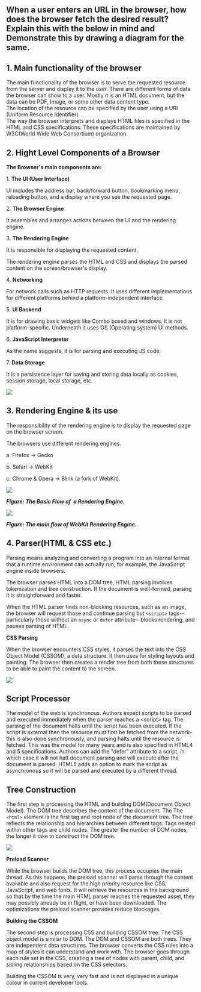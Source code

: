 ## When a user enters an URL in the browser, how does the browser fetch the desired result? Explain this with the below in mind and Demonstrate this by drawing a diagram for the same.

## 1\. Main functionality of the browser

The main functionality of the browser is to serve the requested resource from the server and display it to the user. There are different forms of data the browser can show to a user. Mostly it is an HTML document, but the data can be PDF, Image, or some other data content type.  
The location of the resource can be specified by the user using a URI (Uniform Resource Identifier).  
The way the browser interprets and displays HTML files is specified in the HTML and CSS specifications. These specifications are maintained by W3C(World Wide Web Consortium) organization.

## **2\. Hight Level Components of a Browser**

**The Browser's main components are:**

1. **The UI (User Interface)**

UI includes the address bar, back/forward button, bookmarking menu, reloading button, and a display where you see the requested page. 

2. **The Browser Engine**

It assembles and arranges actions between the UI and the rendering engine. 

3. **The Rendering Engine**

It is responsible for displaying the requested content.

The rendering engine parses the HTML and CSS and displays the parsed content on the screen/browser's display.

4. **Networking**

For network calls such as HTTP requests. It uses different implementations for different platforms behind a platform-independent interface.

5. **UI Backend**

It is for drawing basic widgets like Combo boxed and windows. It is not platform-specific. Underneath it uses OS (Operating system) UI methods.

6. **JavaScript Interpreter**

As the name suggests, it is for parsing and executing JS code.

7. **Data Storage**

It is a persistence layer for saving and storing data locally as cookies, session storage, local storage, etc.

![](https://user-images.githubusercontent.com/101351789/160363782-1ddaf12a-428f-4b2a-ba4c-ce20be2a62f2.png)

## 3. **Rendering Engine & its use**

The responsibility of the rendering engine is to display the requested page on the browser screen.

The browsers use different rendering engines.

a. Firefox -> Gecko

b. Safari -> WebKit

c. Chrome & Opera -> Blink (a fork of WebKit).

![](https://user-images.githubusercontent.com/101351789/160368334-12eaf79a-6b4d-4ed3-a5be-15d32c0cb2ca.png)

_**Figure: The Basic Flow of  a Rendering Engine.**_

![](https://user-images.githubusercontent.com/101351789/160368915-f92ee8cc-0f1e-491c-87ef-d57c3e5bd3bc.png)

_**Figure: The main flow of WebKit Rendering Engine.**_

## 4\. Parser(HTML & CSS etc.)

Parsing means analyzing and converting a program into an internal format that a runtime environment can actually run, for example, the JavaScript engine inside browsers.

The browser parses HTML into a DOM tree, HTML parsing involves tokenization and tree construction. If the document is well-formed, parsing it is straightforward and faster.

When the HTML parser finds non-blocking resources, such as an image, the browser will request those and continue parsing but `<script>` tags--particularly those without an `async` or `defer` attribute—blocks rendering, and pauses parsing of HTML. 

**CSS Parsing**

When the browser encounters CSS styles, it parses the text into the CSS Object Model (CSSOM), a data structure. It then uses for styling layouts and painting. The browser then creates a render tree from both these structures to be able to paint the content to the screen. 

![](https://user-images.githubusercontent.com/101351789/160385803-e5f77df9-5635-4045-909e-eb9a112b470b.png)

## Script Processor

The model of the web is synchronous. Authors expect scripts to be parsed and executed immediately when the parser reaches a \<script> tag. The parsing of the document halts until the script has been executed. If the script is external then the resource must first be fetched from the network–this is also done synchronously, and parsing halts until the resource is fetched. This was the model for many years and is also specified in HTML4 and 5 specifications. Authors can add the "defer" attribute to a script, in which case it will not halt document parsing and will execute after the document is parsed. HTML5 adds an option to mark the script as asynchronous so it will be parsed and executed by a different thread.

## Tree Construction

The first step is processing the HTML and building DOM(Document Object Model). The DOM tree describes the content of the document. The The `<html>` element is the first tag and root node of the document tree. The tree reflects the relationship and hierarchies between different tags. Tags nested within other tags are child nodes. The greater the number of DOM nodes, the longer it take to construct the DOM tree.

![](https://user-images.githubusercontent.com/101351789/160390787-bec22a22-0ab4-41d3-b821-6a54c971dda0.gif)

**Preload Scanner**

While the browser builds the DOM tree, this process occupies the main thread. As this happens, the preload scanner will parse through the content available and also request for the high priority resource like CSS, JavaScript, and web fonts. It will retrieve the resources in the background so that by the time the main HTML parser reaches the requested asset, they may possibly already be in flight, or have been downloaded. The optimizations the preload scanner provides reduce blockages. 

**Building the CSSOM**

The second step is processing CSS and building CSSOM tree. The CSS object model is similar to DOM. The DOM and CSSOM are both trees. They are independent data structures. The browser converts the CSS rules into a map of styles it can understand and work with. The browser goes through each rule set in the CSS, creating a tree of nodes with parent, child, and sibling relationships based on the CSS selectors.

Building the CSSOM is very, very fast and is not displayed in a unique colour in current developer tools.

